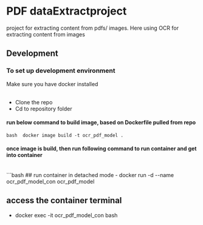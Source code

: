 # PDF dataExtractproject
project for extracting content from pdfs/ images. 
Here using OCR for extracting content from images

## Development
### To set up development environment
Make sure you have docker installed <br>
<br>


- Clone the repo
- Cd to repository folder

#### run below command to build image, based on Dockerfile pulled from repo 
```bash  docker image build -t ocr_pdf_model . ```
<br>

#### once image is build, then run following command to run container and get into container 
<br>
```bash 
 ## run container in detached mode 
 - docker run -d --name ocr_pdf_model_con ocr_pdf_model 
 
 ## access the container terminal 
 - docker exec -it ocr_pdf_model_con bash
